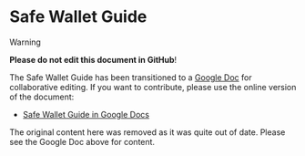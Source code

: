 # Safe Wallet Guide

> [!WARNING]  
> **Please do not edit this document in GitHub**!
> 
> The Safe Wallet Guide has been transitioned to a [Google Doc](https://github.com/openwallet-foundation/safe-wallet-sig/blob/main/docs/safe-wallet-guide.md) for collaborative editing.
> If you want to contribute, please use the online version of the document:
> * [Safe Wallet Guide in Google Docs](https://github.com/openwallet-foundation/safe-wallet-sig/blob/main/docs/safe-wallet-guide.md)
  
The original content here was removed as it was quite out of date. Please see the Google Doc above for content. 
